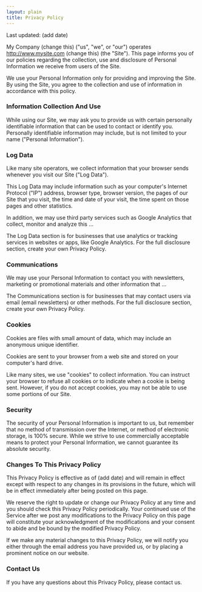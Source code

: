 ```yaml
---
layout: plain
title: Privacy Policy
---
```


Last updated: (add date)

My Company (change this) ("us", "we", or "our") operates http://www.mysite.com (change this) (the
"Site"). This page informs you of our policies regarding the collection, use and disclosure of
Personal Information we receive from users of the Site.

We use your Personal Information only for providing and improving the Site. By using the Site, you
agree to the collection and use of information in accordance with this policy.

### Information Collection And Use

While using our Site, we may ask you to provide us with certain personally identifiable information
that can be used to contact or identify you. Personally identifiable information may include, but is not
limited to your name ("Personal Information").

### Log Data

Like many site operators, we collect information that your browser sends whenever you visit our Site
("Log Data").

This Log Data may include information such as your computer's Internet Protocol ("IP") address,
browser type, browser version, the pages of our Site that you visit, the time and date of your visit,
the time spent on those pages and other statistics.

In addition, we may use third party services such as Google Analytics that collect, monitor and
analyze this …

The Log Data section is for businesses that use analytics or tracking services in websites or
apps, like Google Analytics. For the full disclosure section, create your own Privacy Policy.

### Communications

We may use your Personal Information to contact you with newsletters, marketing or promotional
materials and other information that ...

The Communications section is for businesses that may contact users via email (email
newsletters) or other methods. For the full disclosure section, create your own Privacy Policy.

### Cookies

Cookies are files with small amount of data, which may include an anonymous unique identifier.

Cookies are sent to your browser from a web site and stored on your computer's hard drive.

Like many sites, we use "cookies" to collect information. You can instruct your browser to refuse all
cookies or to indicate when a cookie is being sent. However, if you do not accept cookies, you may
not be able to use some portions of our Site.

### Security

The security of your Personal Information is important to us, but remember that no method of
transmission over the Internet, or method of electronic storage, is 100% secure. While we strive to
use commercially acceptable means to protect your Personal Information, we cannot guarantee its
absolute security.

### Changes To This Privacy Policy

This Privacy Policy is effective as of (add date) and will remain in effect except with respect to any
changes in its provisions in the future, which will be in effect immediately after being posted on this
page.

We reserve the right to update or change our Privacy Policy at any time and you should check this
Privacy Policy periodically. Your continued use of the Service after we post any modifications to the
Privacy Policy on this page will constitute your acknowledgment of the modifications and your
consent to abide and be bound by the modified Privacy Policy.

If we make any material changes to this Privacy Policy, we will notify you either through the email
address you have provided us, or by placing a prominent notice on our website.

### Contact Us

If you have any questions about this Privacy Policy, please contact us.
